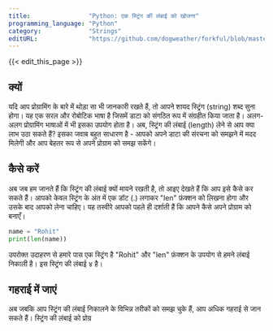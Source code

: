 ```yaml
---
title:                "Python: एक स्ट्रिंग की लंबाई को खोजना"
programming_language: "Python"
category:             "Strings"
editURL:              "https://github.com/dogweather/forkful/blob/master/content/hi/python/finding-the-length-of-a-string.md"
---
```


{{< edit_this_page >}}

## क्यों

यदि आप प्रोग्रामिंग के बारे में थोड़ा सा भी जानकारी रखते हैं, तो आपने शायद स्ट्रिंग (string) शब्द सुना होगा। यह एक सरल और रोबोटिक भाषा है जिसमें डाटा को संगठित रूप में संग्रहीत किया जाता है। अलग-अलग प्रोग्रामिंग भाषाओं में भी इसका उपयोग होता है। अब, स्ट्रिंग की लंबाई (length) लेने से आप क्या लाभ उठा सकते हैं? इसका जवाब बहुत साधारण है - आपको अपने डाटा की संरचना को समझने में मदद मिलेगी और आप बेहतर रूप से अपने प्रोग्राम को समझ सकेंगे।

## कैसे करें

अब जब हम जानते हैं कि स्ट्रिंग की लंबाई क्यों मायने रखती है, तो आइए देखते हैं कि आप इसे कैसे कर सकते हैं। आपको केवल स्ट्रिंग के अंत में एक डॉट (.) लगाकर "len" फ़ंक्शन को लिखना होगा और उसके बाद आपको लेना चाहिए। यह तस्वीरे आपको पहले ही दर्शाती हैं कि आपने कैसे अपने प्रोग्राम को बनाएँ।

```Python
name = "Rohit"
print(len(name))
```

उपरोक्त उदाहरण से हमारे पास एक स्ट्रिंग है "Rohit" और "len" फ़ंक्शन के उपयोग से हमने लंबाई निकाली है। इस स्ट्रिंग की लंबाई ४ है।

## गहराई में जाएं

अब जबकि आप स्ट्रिंग की लंबाई निकालने के विभिन्न तरीकों को समझ चुके हैं, आप अधिक गहराई से जान सकते हैं। स्ट्रिंग की लंबाई को प्रोग्र